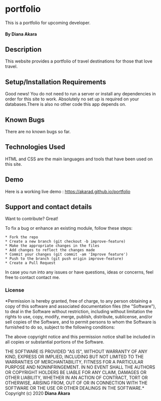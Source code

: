 # portfolio
This is a portfolio for upcoming developer.
#### By **Diana Akara**
## Description
This website provides a portfolio of travel destinations for those that love travel.
## Setup/Installation Requirements
Good news! You do not need to run a server or install any dependencies in order for this site to work. Absolutely no set up is required on your databases.There is also no other code this app depends on.
## Known Bugs
There are no known bugs so far.
## Technologies Used
HTML and CSS are the main languages and tools that have been used on this site.
## Demo
Here is a working live demo : https://akarad.github.io/portfolio
## Support and contact details
Want to contribute? Great!

To fix a bug or enhance an existing module, follow these steps:

    * Fork the repo
    * Create a new branch (git checkout -b improve-feature)
    * Make the appropriate changes in the files
    * Add changes to reflect the changes made
    * Commit your changes (git commit -am 'Improve feature')
    * Push to the branch (git push origin improve-feature)
    * Create a Pull Request

In case you run into any issues or have questions, ideas or concerns, feel free to contact contact me.
### License

*Permission is hereby granted, free of charge, to any person obtaining a copy of this software and associated documentation files (the "Software"), to deal in the Software without restriction, including without limitation the rights to use, copy, modify, merge, publish, distribute, sublicense, and/or sell copies of the Software, and to permit persons to whom the Software is furnished to do so, subject to the following conditions:

The above copyright notice and this permission notice shall be included in all copies or substantial portions of the Software.

THE SOFTWARE IS PROVIDED "AS IS", WITHOUT WARRANTY OF ANY KIND, EXPRESS OR IMPLIED, INCLUDING BUT NOT LIMITED TO THE WARRANTIES OF MERCHANTABILITY, FITNESS FOR A PARTICULAR PURPOSE AND NONINFRINGEMENT. IN NO EVENT SHALL THE AUTHORS OR COPYRIGHT HOLDERS BE LIABLE FOR ANY CLAIM, DAMAGES OR OTHER LIABILITY, WHETHER IN AN ACTION OF CONTRACT, TORT OR OTHERWISE, ARISING FROM, OUT OF OR IN CONNECTION WITH THE SOFTWARE OR THE USE OR OTHER DEALINGS IN THE SOFTWARE.*
Copyright (c) 2020 **Diana Akara**

